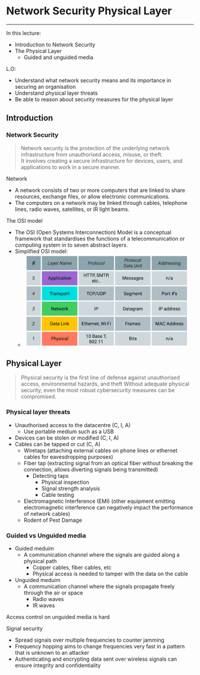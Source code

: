 # Network Security Physical Layer

---
In this lecture:
- Introduction to Network Security
- The Physical Layer
  - Guided and unguided media

L.O:
- Understand what network security means and its importance in securing an organisation
- Understand physical layer threats
- Be able to reason about security measures for the physical layer

## Introduction

### Network Security
> Network security is the protection of the underlying network infrastructure from unauthorised access, misuse, or theft.<br>
> It involves creating a secure infrastructure for devices, users, and applications to work in a secure manner.

Network
- A network consists of two or more computers that are linked to share resources, exchange files, or allow electronic communications.
- The computers on a network may be linked through cables, telephone lines, radio waves, satellites, or IR light beams.

The OSI model
- The OSI (Open Systems Interconnection) Model is a conceptual framework that standardises the functions of a telecommunication or computing system in to seven abstract layers.
- Simplified OSI model:
  - ![img_1.png](../CSE3500_HCI/images/img_1.png)


## Physical Layer
> Physical security is the first line of defense against unauthorised access, environmental hazards, and theft
> Without adequate physical security, even the most robust cybersecurity measures can be compromised.

### Physical layer threats
- Unauthorised access to the datacentre (C, I, A)
  - Use portable medium such as a USB
- Devices can be stolen or modified (C, I, A)
- Cables can be tapped or cut (C, A)
  - Wiretaps (attaching external cables on phone lines or ethernet cables for eavesdropping purposes)
  - Fiber tap (extracting signal from an optical fiber without breaking the connection, allows diverting signals being transmitted)
    - Detecting taps
      - Physical inspection
      - Signal strength analysis
      - Cable testing
  - Electromagnetic Interference (EMI) (other equipment emitting electromagnetic interference can negatively impact the performance of network cables)
  - Rodent of Pest Damage

### Guided vs Unguided media
- Guided meduim
  - A communication channel where the signals are guided along a physical path
    - Copper cables, fiber cables, etc
    - Physical access is needed to tamper with the data on the cable
- Unguided meduim
  - A communication channel where the signals propagate freely through the air or space
    - Radio waves
    - IR waves

Access control on unguided media is hard

Signal security
- Spread signals over multiple frequencies to counter jamming
- Frequency hopping aims to change frequencies very fast in a pattern that is unknown to an attacker
- Authenticating and encrypting data sent over wireless signals can ensure integrity and confidentiality
